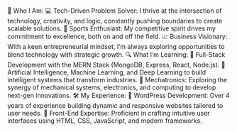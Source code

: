 📌 Who I Am:
💻 Tech-Driven Problem Solver: I thrive at the intersection of technology, creativity, and logic, constantly pushing boundaries to create scalable solutions.
🏀 Sports Enthusiast: My competitive spirit drives my commitment to excellence, both on and off the field.
📈 Business Visionary: With a keen entrepreneurial mindset, I’m always exploring opportunities to blend technology with strategic growth.
🔍 What I’m Learning:
🌟 Full-Stack Development with the MERN Stack (MongoDB, Express, React, Node.js).
🤖 Artificial Intelligence, Machine Learning, and Deep Learning to build intelligent systems that transform industries.
🤖 Mechatronics: Exploring the synergy of mechanical systems, electronics, and computing to develop next-gen innovations.
🛠 My Experience:
🚀 WordPress Development: Over 4 years of experience building dynamic and responsive websites tailored to user needs.
🎨 Front-End Expertise: Proficient in crafting intuitive user interfaces using HTML, CSS, JavaScript, and modern frameworks.
